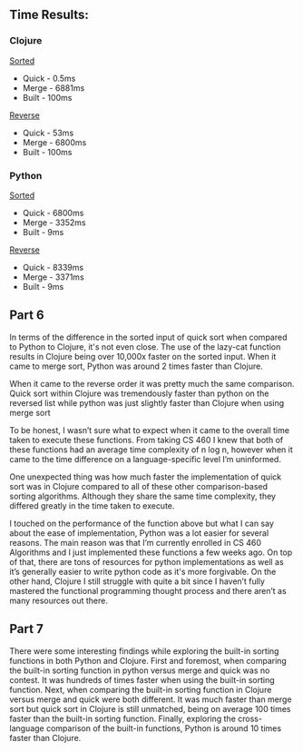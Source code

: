 ## Time Results:

### Clojure
<ins>Sorted<ins>
* Quick - 0.5ms
* Merge - 6881ms
* Built - 100ms

<ins>Reverse<ins>
* Quick - 53ms
* Merge - 6800ms
* Built - 100ms

### Python
<ins>Sorted<ins>
* Quick - 6800ms
* Merge - 3352ms
* Built - 9ms

<ins>Reverse<ins>
* Quick - 8339ms
* Merge - 3371ms
* Built - 9ms

## Part 6
In terms of the difference in the sorted input of quick sort when compared to Python to Clojure, it's not even close. The use of the lazy-cat function results in Clojure being over 10,000x faster on the sorted input. When it came to merge sort, Python was around 2 times faster than Clojure.

When it came to the reverse order it was pretty much the same comparison. Quick sort within Clojure was tremendously faster than python on the reversed list while python was just slightly faster than Clojure when using merge sort

To be honest, I wasn’t sure what to expect when it came to the overall time taken to execute these functions. From taking CS 460 I knew that both of these functions had an average time complexity of n log n, however when it came to the time difference on a language-specific level I’m uninformed.

One unexpected thing was how much faster the implementation of quick sort was in Clojure compared to all of these other comparison-based sorting algorithms. Although they share the same time complexity, they differed greatly in the time taken to execute.

I touched on the performance of the function above but what I can say about the ease of implementation, Python was a lot easier for several reasons. The main reason was that I’m currently enrolled in CS 460 Algorithms and I just implemented these functions a few weeks ago. On top of that, there are tons of resources for python implementations as well as it’s generally easier to write python code as it's more forgivable. On the other hand, Clojure I still struggle with quite a bit since I haven’t fully mastered the functional programming thought process and there aren’t as many resources out there. 

## Part 7
There were some interesting findings while exploring the built-in sorting functions in both Python and Clojure. First and foremost, when comparing the built-in sorting function in python versus merge and quick was no contest. It was hundreds of times faster when using the built-in sorting function. Next, when comparing the built-in sorting function in Clojure versus merge and quick were both different. It was much faster than merge sort but quick sort in Clojure is still unmatched, being on average 100 times faster than the built-in sorting function. Finally, exploring the cross-language comparison of the built-in functions, Python is around 10 times faster than Clojure.

